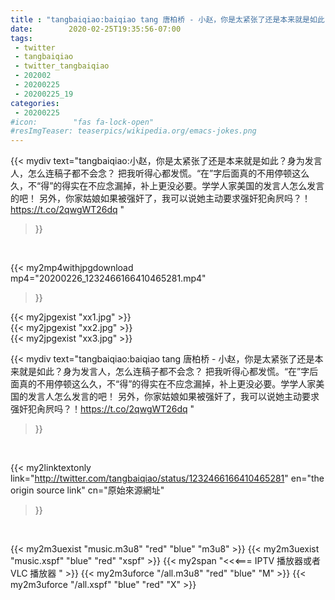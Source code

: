 ```yaml
---
title : "tangbaiqiao:baiqiao tang 唐柏桥 - 小赵，你是太紧张了还是本来就是如此？身为发言人，怎么连稿子都不会念？ 把我听得心都发慌。“在”字后面真的不用停顿这么久，不“得”的得实在不应念漏掉，补上更没必要。学学人家美国的发言人怎么发言的吧！ 另外，你家姑娘如果被强奸了，我可以说她主动要求强奸犯肏屄吗？！https://t.co/2qwgWT26dq "
date:        2020-02-25T19:35:56-07:00
tags:
 - twitter
 - tangbaiqiao
 - twitter_tangbaiqiao
 - 202002
 - 20200225
 - 20200225_19
categories:
 - 20200225
#icon:        "fas fa-lock-open"
#resImgTeaser: teaserpics/wikipedia.org/emacs-jokes.png
---
```


{{< mydiv text="tangbaiqiao:小赵，你是太紧张了还是本来就是如此？身为发言人，怎么连稿子都不会念？ 把我听得心都发慌。“在”字后面真的不用停顿这么久，不“得”的得实在不应念漏掉，补上更没必要。学学人家美国的发言人怎么发言的吧！ 另外，你家姑娘如果被强奸了，我可以说她主动要求强奸犯肏屄吗？！https://t.co/2qwgWT26dq "
>}}
<br>


{{< my2mp4withjpgdownload mp4="20200226_1232466166410465281.mp4"
>}}

{{< my2jpgexist "xx1.jpg" >}}<br>
{{< my2jpgexist "xx2.jpg" >}}<br>
{{< my2jpgexist "xx3.jpg" >}}<br>



{{< mydiv text="tangbaiqiao:baiqiao tang 唐柏桥 - 小赵，你是太紧张了还是本来就是如此？身为发言人，怎么连稿子都不会念？ 把我听得心都发慌。“在”字后面真的不用停顿这么久，不“得”的得实在不应念漏掉，补上更没必要。学学人家美国的发言人怎么发言的吧！ 另外，你家姑娘如果被强奸了，我可以说她主动要求强奸犯肏屄吗？！https://t.co/2qwgWT26dq "
>}}
<br>

{{< my2linktextonly link="http://twitter.com/tangbaiqiao/status/1232466166410465281"
en="the origin source link" cn="原始來源網址"
>}}


<br>

{{< my2m3uexist "music.m3u8" "red"  "blue" "m3u8" >}} {{< my2m3uexist "music.xspf" "blue" "red"  "xspf" >}} {{< my2span "<<<=== IPTV 播放器或者 VLC 播放器 " >}} {{< my2m3uforce "/all.m3u8" "red"  "blue" "M" >}} {{< my2m3uforce "/all.xspf" "blue" "red"  "X" >}} 
